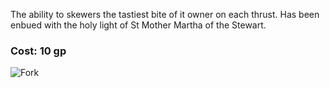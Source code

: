 The ability to skewers the tastiest bite of it owner on each thrust. Has been enbued with the holy light of St Mother Martha of the Stewart.

### Cost: 10 gp

![Fork](http://visualcoma.com/wp-content/uploads/2012/10/fork.jpg)
